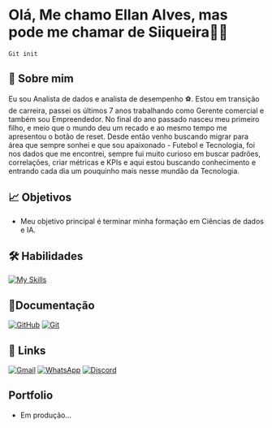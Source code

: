 # Olá, Me chamo Ellan Alves, mas pode me chamar de Siiqueira👋🏽
```
Git init
```
## 🚀 Sobre mim
Eu sou Analista de dados e analista de desempenho ⚽.
Estou em transição de carreira, passei os últimos 7 anos trabalhando como Gerente comercial e também sou Empreendedor.
No final do ano passado nasceu meu primeiro filho, e meio que o mundo deu um recado e ao mesmo tempo me apresentou o botão de reset. Desde então venho buscando migrar para área que sempre sonhei e que sou apaixonado - Futebol e Tecnologia, foi nos dados que me encontrei, sempre fui muito curioso em buscar padrões, correlações, criar métricas e KPIs e aqui estou buscando conhecimento e entrando cada dia um pouquinho mais nesse mundão da Tecnologia. 

## 📈 Objetivos

- Meu objetivo principal é terminar minha formação em Ciências de dados e IA.

## 🛠 Habilidades

[![My Skills](https://skillicons.dev/icons?i=github,git,md,python,sqlite,mysql,mongodb,postgres,notion,js,html,css)](https://github.com/siiqueira)



## 📄Documentação
[![GitHub](https://img.shields.io/badge/GitHub-000?style=for-the-badge&logo=github&logoColor=30A3DC)](https://docs.github.com/)
[![Git](https://img.shields.io/badge/Git-000?style=for-the-badge&logo=git&logoColor=E94D5F)](https://git-scm.com/doc) 


## 🔗 Links

[![Gmail](https://img.shields.io/badge/Gmail-333333?style=for-the-badge&logo=gmail&logoColor=red)](mailto:ynvestellan.com)
[![WhatsApp](https://img.shields.io/badge/WhatsApp-25D366?style=for-the-badge&logo=whatsapp&logoColor=white)](https://wa.me/22999996556)
[![Discord](https://img.shields.io/badge/Discord-7289DA?style=for-the-badge&logo=discord&logoColor=white)](https://discord.com/channels/@¹Siiqueira)


## Portfolio 
- Em produção...
